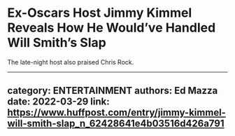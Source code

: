 # Ex-Oscars Host Jimmy Kimmel Reveals How He Would’ve Handled Will Smith’s Slap

The late-night host also praised Chris Rock.

---
category: ENTERTAINMENT
authors: Ed Mazza
date: 2022-03-29
link: https://www.huffpost.com/entry/jimmy-kimmel-will-smith-slap_n_62428641e4b03516d426a791
---

